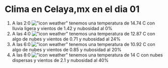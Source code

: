 # Clima en Celaya,mx en el dia 01

1. A las 2:0 !["icon weather"](http://openweathermap.org/img/w/10n.png) tenemos una temperatura de 14.74 C con lluvia ligera y  vientos de 1.42 y nubosidad al 0%
1. A las 4:0 !["icon weather"](http://openweathermap.org/img/w/02n.png) tenemos una temperatura de 12.87 C con algo de nubes y  vientos de 0.71 y nubosidad al 24%
1. A las 6:0 !["icon weather"](http://openweathermap.org/img/w/02n.png) tenemos una temperatura de 10.92 C con algo de nubes y  vientos de 0.85 y nubosidad al 20%
1. A las 8:0 !["icon weather"](http://openweathermap.org/img/w/03n.png) tenemos una temperatura de 14 C con nubes dispersas y  vientos de 2.1 y nubosidad al 40%
